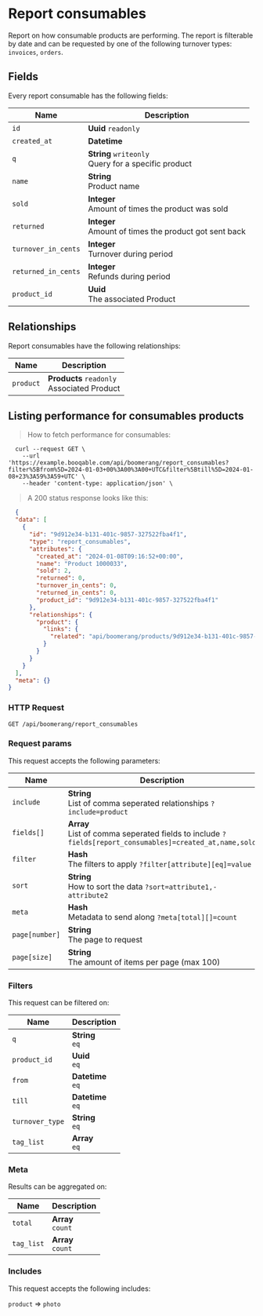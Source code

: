# Report consumables

Report on how consumable products are performing. The report is filterable by date and can be requested by one of the following turnover types: `invoices`, `orders`.

## Fields
Every report consumable has the following fields:

Name | Description
-- | --
`id` | **Uuid** `readonly`<br>
`created_at` | **Datetime** <br>
`q` | **String** `writeonly`<br>Query for a specific product
`name` | **String** <br>Product name
`sold` | **Integer** <br>Amount of times the product was sold
`returned` | **Integer** <br>Amount of times the product got sent back
`turnover_in_cents` | **Integer** <br>Turnover during period
`returned_in_cents` | **Integer** <br>Refunds during period
`product_id` | **Uuid** <br>The associated Product


## Relationships
Report consumables have the following relationships:

Name | Description
-- | --
`product` | **Products** `readonly`<br>Associated Product


## Listing performance for consumables products



> How to fetch performance for consumables:

```shell
  curl --request GET \
    --url 'https://example.booqable.com/api/boomerang/report_consumables?filter%5Bfrom%5D=2024-01-03+00%3A00%3A00+UTC&filter%5Btill%5D=2024-01-08+23%3A59%3A59+UTC' \
    --header 'content-type: application/json' \
```

> A 200 status response looks like this:

```json
  {
  "data": [
    {
      "id": "9d912e34-b131-401c-9857-327522fba4f1",
      "type": "report_consumables",
      "attributes": {
        "created_at": "2024-01-08T09:16:52+00:00",
        "name": "Product 1000033",
        "sold": 2,
        "returned": 0,
        "turnover_in_cents": 0,
        "returned_in_cents": 0,
        "product_id": "9d912e34-b131-401c-9857-327522fba4f1"
      },
      "relationships": {
        "product": {
          "links": {
            "related": "api/boomerang/products/9d912e34-b131-401c-9857-327522fba4f1"
          }
        }
      }
    }
  ],
  "meta": {}
}
```

### HTTP Request

`GET /api/boomerang/report_consumables`

### Request params

This request accepts the following parameters:

Name | Description
-- | --
`include` | **String** <br>List of comma seperated relationships `?include=product`
`fields[]` | **Array** <br>List of comma seperated fields to include `?fields[report_consumables]=created_at,name,sold`
`filter` | **Hash** <br>The filters to apply `?filter[attribute][eq]=value`
`sort` | **String** <br>How to sort the data `?sort=attribute1,-attribute2`
`meta` | **Hash** <br>Metadata to send along `?meta[total][]=count`
`page[number]` | **String** <br>The page to request
`page[size]` | **String** <br>The amount of items per page (max 100)


### Filters

This request can be filtered on:

Name | Description
-- | --
`q` | **String** <br>`eq`
`product_id` | **Uuid** <br>`eq`
`from` | **Datetime** <br>`eq`
`till` | **Datetime** <br>`eq`
`turnover_type` | **String** <br>`eq`
`tag_list` | **Array** <br>`eq`


### Meta

Results can be aggregated on:

Name | Description
-- | --
`total` | **Array** <br>`count`
`tag_list` | **Array** <br>`count`


### Includes

This request accepts the following includes:

`product` => 
`photo`







